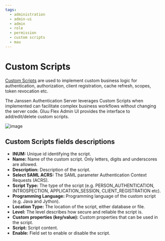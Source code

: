 ```yaml
---
tags:
  - administration
  - admin-ui
  - admin
  - role
  - permission
  - custom scripts
  - mau
---
```


# Custom Scripts

[Custom Scripts](https://docs.jans.io/stable/janssen-server/developer/scripts/) are used to implement custom business logic for authentication, authorization, client registration, cache refresh, scopes, token revocation etc.

The Janssen Authentication Server leverages Custom Scripts when implemented can facilitate complex business workflows without
changing the server code. Gluu Flex Admin UI provides the interface to add/edit/delete custom scripts.

![image](../../assets/admin-ui/custom-scripts.png)

## Custom Scripts fields descriptions

- **INUM:** Unique id identifying the script.
- **Name:** Name of the custom script. Only letters, digits and underscores are allowed.
- **Description:** Description of the script.
- **Select SAML ACRS:** The SAML parameter Authentication Context Requests (ACRS).
- **Script Type:** The type of the script (e.g. PERSON_AUTHENTICATION, INTROSPECTION, APPLICATION_SESSION, CLIENT_REGISTRATION etc).
- **Programming Language:** Programming language of the custom script (e.g. Java and Jython).
- **Location Type:** The location of the script, either database or file.
- **Level:** The level describes how secure and reliable the script is.
- **Custom properties (key/value):** Custom properties that can be used in the script.
- **Script:** Script content.
- **Enable:** Field set to enable or disable the script.

